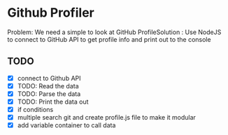 # Github Profiler
Problem: We need a simple to look at GitHub ProfileSolution : Use NodeJS to connect to GitHub API to
get profile info and print out to the console


## TODO
* [x] connect to Github API
* [x] TODO: Read the data
* [x] TODO: Parse the data
* [x] TODO: Print the data out
* [x] if conditions
* [x] multiple search git and create profile.js file to make it modular
* [x] add variable container to call data
